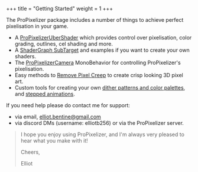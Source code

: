 +++
title = "Getting Started"
weight = 1
+++

The ProPixelizer package includes a number of things to achieve perfect pixelisation in your game.

- A [ProPixelizerUberShader](@/technical_details/ubershader/index.md) which provides control over pixelisation, color grading, outlines, cel shading and more.
- A [ShaderGraph SubTarget](@/using_propixelizer/using_shadergraph/index.md) and examples if you want to create your own shaders.
- The [ProPixelizerCamera](@/using_propixelizer/camera_setup/index.md) MonoBehavior for controlling ProPixelizer's pixelisation.
- Easy methods to [Remove Pixel Creep](@/using_propixelizer/eliminate_pixel_creep/index.md) to create crisp looking 3D pixel art.
- Custom tools for creating your own [dither patterns and color palettes](@/using_propixelizer/palette_tools/index.md), and [stepped animations](@/using_propixelizer/stepped_animation/index.md).

If you need help please do contact me for support:
- via email, elliot.bentine@gmail.com
- via discord DMs (username: elliotb256) or via the ProPixelizer server.

> I hope you enjoy using ProPixelizer, and I'm always very pleased to hear what you make with it!
> 
> Cheers,
> 
> Elliot